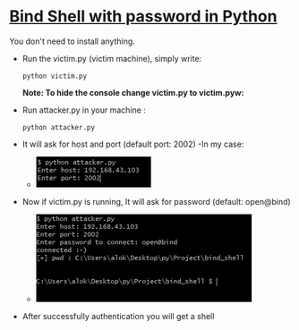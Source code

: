 # [Bind Shell with password in Python]()
You don't need to install anything.
- Run the victim.py (victim machine), simply write:
    ```
    python victim.py
    ```
    **Note: To hide the console change victim.py to victim.pyw:**

- Run attacker.py in your machine :
    ```
    python attacker.py
    ```
- It will ask for host and port (default port: 2002)
  -In my case:
  - <p align="left">
     <img src="img/Step1.PNG">
    </p>

- Now if victim.py is running, It will ask for password (default: open@bind)
  - <p align="left">
     <img src="img/Step2.PNG">
    </p>
- After successfully authentication you will get a shell
